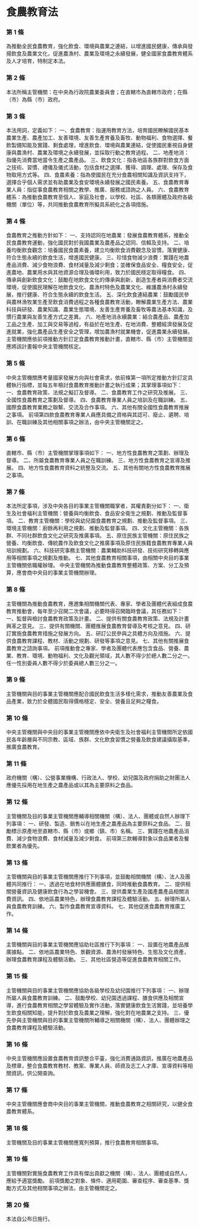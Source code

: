 # 食農教育法

### 第 1 條

為推動全民食農教育，強化飲食、環境與農業之連結，以增進國民健康，傳承與發揚飲食及農業文化，促進農漁村、農業及環境之永續發展，健全國家食農教育體系及人才培育，特制定本法。


### 第 2 條

本法所稱主管機關：在中央為行政院農業委員會；在直轄市為直轄市政府；在縣（市）為縣（市）政府。


### 第 3 條

本法用詞，定義如下：
一、食農教育：指運用教育方法，培育國民瞭解國民基本農業生產、農產加工、友善環境、友善生產育養及畜牧、動物福利、食物選擇、餐飲製備知能及實踐、剩食處理，增進飲食、環境與農業連結，促使國民重視自身健康與農漁村、農業及環境之永續發展，並採取行動之教育過程。
二、地產地消：指優先消費當地當令生產之農產品。
三、飲食文化：指各地區各族群對飲食方面之技術、習慣、禮儀及儀式活動，包括食材之選擇、獲得、調理、處理、保存及食物取用方式等。
四、食農素養：指為使國民在充分食農相關知識及資訊支持下，選擇合乎個人需求並有助農業及食安環境永續發展之國民素養。
五、食農教育專業人員：指從事食農教育相關之教學、推廣、服務或諮詢之人員。
六、食農教育體系：為推動食農教育至個人、家庭及社會，以學校、社區、各類團體及政府各級機關（單位）等，共同推動食農教育所擬具系統化之各項措施。


### 第 4 條

食農教育之推動方針如下：
一、支持認同在地農業：發展食農教育體系，推動全民食農教育運動，強化國民對於我國農業及農產品之認同、信賴及支持。
二、培養均衡飲食觀念：培養國民食農素養，建立均衡飲食消費觀念及習慣，落實健康、符合生態永續的飲食生活，增進國民健康。
三、珍惜食物減少浪費：實踐在地農產品消費、減少食物浪費、食材減量及減少剩食；並確保食品安全、糧食安全，促進農地、農業用水與其他資源合理及循環利用，致力於國民穩定取得糧食。
四、傳承與創新飲食文化：鼓勵在地飲食文化的傳承與創新，創造生產者與消費者交流環境，促使國民理解在地飲食文化、農漁村特色及農業文化、維護農漁村永續發展，推行健康、符合生態永續的飲食生活。
五、深化飲食連結農業：鼓勵國民參與農林漁牧業生產至飲食消費過程之各種食農教育活動，瞭解農業生產方法、農業科技與研發、農業知識、農業生態環境、友善生產育養及畜牧等農法基本知識，及慣行農業與友善生產方式之差異。
六、地產地消永續農業：結合農產品、農產加工品之生產、加工與交易等過程，有益於在地生產、在地消費、整體經濟發展及促進就業，強化農產品生產安全之管理，增加農漁村就業機會，促進農業永續發展。
主管機關應依前項推動方針訂定食農教育推動計畫，直轄市、縣（市）主管機關並應將該計畫報中央主管機關核定。


### 第 5 條

中央主管機關應考量國家發展方向與社會需求，依前條第一項所定推動方針訂定具體執行指標，並每五年檢討食農教育推動計畫之執行成果；其掌理事項如下：
一、食農教育政策、法規之擬訂及督導。
二、食農教育工作之研究及推展。
三、全國性食農教育之策劃及督導。
四、食農教育專業人員之培訓及在職訓練。
五、國際食農教育業務之聯繫、交流及合作事項。
六、其他有關全國性食農教育推展之事項。
前項第四款食農教育專業人員應具備之資格與其認可、廢止、遴聘、培訓、在職訓練及其他相關事項之辦法，由中央主管機關定之。


### 第 6 條

直轄市、縣（市）主管機關掌理事項如下：
一、地方性食農教育之策劃、辦理及督導。
二、所屬食農教育專業人員之在職訓練。
三、地方性食農教育之宣導及推展。
四、地方性食農教育資料之統整及交流。
五、其他有關地方性食農教育推展之事項。


### 第 7 條

本法所定事項，涉及中央各目的事業主管機關職掌者，其權責劃分如下：
一、衛生及社會福利主管機關：營養與均衡飲食、食品安全衛生之規劃、推動及監督事項。
二、教育主管機關：學校與幼兒園食農教育之規劃、推動及監督事項。
三、環境主管機關：廚餘再利用之規劃、推動及監督事項。
四、文化主管機關：各族群、不同社群飲食文化之研究及推廣事項。
五、原住民族主管機關：原住民族之營養、均衡飲食、傳統農作及飲食文化之推廣事項及原住民族籍食農教育專業人員培訓規劃。
六、科技研究事務主管機關：農業輔助科技研發、技術研究移轉與應用等相關事項之規劃及推動。
七、其他食農教育相關事項，由相關中央目的事業主管機關依職權辦理。
中央主管機關為推動食農教育整體政策、方案、分工及預算，應會商中央目的事業主管機關辦理。


### 第 8 條

主管機關為推動食農教育，應邀集相關機關代表、專家、學者及團體代表組成食農教育推動會，每年至少召開二次會議，必要時得召開臨時會議，其任務如下：
一、監督與檢討食農教育政策及計畫。
二、提供有關食農教育政策、法規及計畫興革之意見。
三、提供有關機關、團體推展食農教育督導及考核之意見。
四、研訂實施食農教育措施之發展方向。
五、研訂公民參與之具體方向及措施。
六、提供食農教育課程、教材、活動之規劃、研發等事項之意見。
七、其他有關推展食農教育之諮詢事項。
前項推動會之專家、學者及團體代表應包含食品、營養、農業、教育、環境、動物福利、文化及觀光領域，其人數不得少於總人數二分之一。任一性別委員人數不得少於委員總人數三分之一。


### 第 9 條

主管機關與目的事業主管機關應配合國民飲食生活多樣化需求，推動友善農業及食品產業，致力於全體國民取得價格穩定、安全、營養且足夠之糧食。


### 第 10 條

中央主管機關與中央目的事業主管機關應依中央衛生及社會福利主管機關所定依國民各年齡層與不同宗教、區域、族群、文化飲食習慣之營養及飲食建議攝取基準，推廣食農教育。


### 第 11 條

政府機關（構）、公營事業機構、行政法人、學校、幼兒園及政府捐助之財團法人應優先採用在地生產之農產品或以其為主要原料之食品。


### 第 12 條

主管機關及目的事業主管機關應輔導相關機關（構）、法人、團體或自然人辦理下列事項：
一、研發、製造、銷售以在地生產之農產品為主要原料之食品。
二、鼓勵標示原產地至直轄市、縣（市）或鄉（鎮、市）名稱。
三、實踐在地農產品消費、減少食物浪費、食材減量及減少剩食。
前項第三款輔導對象以食品業者及餐飲業者為優先。


### 第 13 條

主管機關與目的事業主管機關應推行下列事項，並鼓勵相關機關（構）、法人及團體共同推行：
一、透過在地食材供應團體膳食，同時推動食農教育。
二、提供相關營養資訊及健康飲食行為之學習機會。
三、提供農業生產及國產農產品相關消費資訊。
四、依地區農業特色，辦理食農教育課程及體驗活動。
五、辦理所屬人員食農教育訓練。
六、製作食農教育宣導資料。
七、其他促進食農教育推廣工作。


### 第 14 條

主管機關與目的事業主管機關應協助社區推行下列事項：
一、設置在地農產品推廣據點。
二、依地區農業特色、景觀資源、農漁村發展特色、生態及文化資產，辦理食農教育課程及體驗活動。
三、其他社區營造等促進食農教育相關工作。


### 第 15 條

主管機關與目的事業主管機關應協助各級學校及幼兒園推行下列事項：
一、辦理所屬人員食農教育訓練。
二、鼓勵學校、幼兒園透過課程、膳食供應及相關宣導，進行食農教育相關之學習體驗及實作活動，落實健康飲食生活實踐，並培養學生飲食相關知能，提升對於飲食及農業之理解，強化對在地農業之支持。
三、優先參與主管機關與目的事業主管機關所輔導之相關機關（構）、法人、團體辦理之食農教育課程及體驗活動。


### 第 16 條

中央主管機關應設置食農教育資訊整合平臺，強化消費通路資訊，推廣在地農產品及標章，整合食農教育教材、教案、專業人員、師資及志工人才庫、宣導資料等相關資訊，供公開查詢。


### 第 17 條

中央主管機關應會商中央目的事業主管機關，推動食農教育之相關研究，以健全食農教育體系。


### 第 18 條

主管機關及目的事業主管機關應寬列預算，推行食農教育相關事項。


### 第 19 條

主管機關對實施食農教育工作具有傑出貢獻之機關（構）、法人、團體或自然人，應給予適當獎勵。
前項獎勵之對象、條件、適用範圍、審查程序、審查基準、獎勵方式及其他相關事項之辦法，由主管機關定之。


### 第 20 條

本法自公布日施行。

